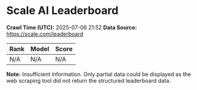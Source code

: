 # Scale AI Leaderboard

**Crawl Time (UTC):** 2025-07-06 21:52
**Data Source:** https://scale.com/leaderboard

| Rank | Model | Score |
|---|---|---|
| N/A | N/A | N/A |

**Note:** Insufficient information. Only partial data could be displayed as the web scraping tool did not return the structured leaderboard data.